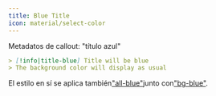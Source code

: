 ```yaml
---
title: Blue Title
icon: material/select-color
---
```


Metadatos de callout: "título azul"

```md
> [!info|title-blue] Title will be blue
> The background color will display as usual
```

El estilo en sí se aplica también["all-blue"](。/combined-styling/page-2.md)junto con["bg-blue"](。/bg-styling/page-2.md).